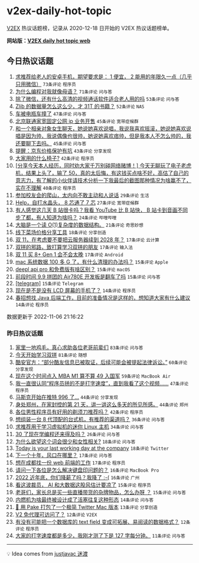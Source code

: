 # v2ex-daily-hot-topic

[V2EX](https://www.v2ex.com/) 热议话题榜，记录从 2020-12-18 日开始的 V2EX 热议话题榜单。

**网站版：[V2EX daily hot topic web](https://boojack.github.io/v2ex-daily-hot-topic-web/)**

## 今日热议话题

<!-- TODAY BEGIN -->

1. [求推荐给老人的安卓手机，期望要求是： 1 便宜， 2 能用的年限久一点（几乎只用微信）](https://www.v2ex.com/t/893017) `73条评论` `程序员`
1. [为什么编程对我就像母语？](https://www.v2ex.com/t/893058) `71条评论` `问与答`
1. [除了微信，还有什么高清的视频通话软件适合老人用的吗](https://www.v2ex.com/t/893045) `53条评论` `问与答`
1. [Zlib 的数据量怎么这么少，才 31T 的书籍？](https://www.v2ex.com/t/893105) `52条评论` `NAS`
1. [车被电瓶车撞了](https://www.v2ex.com/t/893155) `47条评论` `问与答`
1. [北京联通家宽固定公网 ip 业务开售](https://www.v2ex.com/t/893035) `45条评论` `宽带症候群`
1. [和一个相亲对象女生聊天，她说她喜欢说唱，我说我喜欢摇滚，她说她喜欢说唱是因为帅，我说偶像也很帅，她说她喜欢痞帅，但是我本人不怎么帅的，我还要聊下去吗。](https://www.v2ex.com/t/893100) `45条评论` `问与答`
1. [提醒：京东价格保护有坑](https://www.v2ex.com/t/893050) `43条评论` `分享发现`
1. [大家用的什么椅子?](https://www.v2ex.com/t/893130) `42条评论` `程序员`
1. [[分享今天本人经历，同时劝大家千万别碰网络赌博！] 今天无聊玩了电子老虎机，结果上头了，输了 50，真的太后悔，有这钱买点啥不好，高估了自己的意志力，有了解的小伙伴请技术分析一下我最后的截图那种情况为啥赢不了，实在不理解](https://www.v2ex.com/t/893139) `40条评论` `程序员`
1. [参加校友会的爬山，太内向不敢主动和人说话](https://www.v2ex.com/t/893059) `29条评论` `生活`
1. [Help，自打水晶头， 8 芯通了 7 芯](https://www.v2ex.com/t/893133) `27条评论` `宽带症候群`
1. [有人感觉这几天 B 站很卡吗？我看 YouTube 比 B 站快， B 站卡到音画不同步了都，有人知道为啥吗？](https://www.v2ex.com/t/893068) `24条评论` `哔哩哔哩`
1. [大脑是一个读 O(1)复杂度的数据结构。](https://www.v2ex.com/t/893146) `21条评论` `奇思妙想`
1. [线下菜场价格分享工具](https://www.v2ex.com/t/893099) `18条评论` `分享创造`
1. [双 11，在考虑要不要把云服务器续到 2028 年？](https://www.v2ex.com/t/893144) `17条评论` `云计算`
1. [双拼的邪路，致打算学习双拼的朋友](https://www.v2ex.com/t/893088) `17条评论` `输入法`
1. [双 11 买 8+ Gen 1 会不会太晚](https://www.v2ex.com/t/893037) `17条评论` `Android`
1. [mac 系统数据 100 多 G 了，有什么清理的办法吗？](https://www.v2ex.com/t/893091) `15条评论` `Apple`
1. [deepl api pro 和免费版有啥区别？](https://www.v2ex.com/t/893077) `15条评论` `macOS`
1. [前段时间 9.9 拼团的 Air780E 开发板是翻车了吗](https://www.v2ex.com/t/893065) `15条评论` `问与答`
1. [[telegram]](https://www.v2ex.com/t/893030) `15条评论` `Telegram`
1. [现在是不是没有 LCD 屏幕的手机了？](https://www.v2ex.com/t/893160) `14条评论` `程序员`
1. [春招想找 Java 后端工作，目前的准备情况是这样的，想知道大家有什么建议](https://www.v2ex.com/t/893127) `14条评论` `程序员`

数据更新于 2022-11-06 21:16:22

<!-- TODAY END -->

### 昨日热议话题

<!-- YESTERDAY BEGIN -->

1. [家里一地鸡毛，真心求助各位老哥前辈们](https://www.v2ex.com/t/892932) `83条评论` `问与答`
1. [今天开始学习双拼](https://www.v2ex.com/t/892873) `81条评论` `随想`
1. [酷安官方：“部分酷友信息已被取证，后续可能会被提起法律诉讼。”](https://www.v2ex.com/t/892874) `60条评论` `分享发现`
1. [现在这个时间点入 MBA M1 算不算 49 入国军](https://www.v2ex.com/t/892864) `59条评论` `MacBook Air`
1. [我一直很认同“程序员拼的不是打字速度”，直到我看了这个视频……](https://www.v2ex.com/t/892973) `47条评论` `程序员`
1. [马斯克开始在推特 996 了…](https://www.v2ex.com/t/892844) `44条评论` `分享发现`
1. [身处郑州，在家封控的第 21 天，讲一讲这么多天的所见所感。](https://www.v2ex.com/t/892933) `44条评论` `郑州`
1. [各位男性程序员有好用的剃须刀推荐吗？](https://www.v2ex.com/t/892964) `42条评论` `程序员`
1. [想组装一台 8 代顶配的台式机，有推荐的渠道吗？](https://www.v2ex.com/t/892870) `36条评论` `问与答`
1. [求推荐用于学习虚拟机的迷你 Linux 主机](https://www.v2ex.com/t/892858) `34条评论` `问与答`
1. [30 了现在学编程还来得及吗？](https://www.v2ex.com/t/892970) `26条评论` `问与答`
1. [为什么欲望这个词会很少和女性相关?](https://www.v2ex.com/t/892992) `18条评论` `问与答`
1. [Today is your last working day at the company](https://www.v2ex.com/t/892836) `18条评论` `Twitter`
1. [下一个十年，风口在哪里？](https://www.v2ex.com/t/892953) `17条评论` `问与答`
1. [想在成都找一份 web 前端的工作](https://www.v2ex.com/t/892878) `17条评论` `程序员`
1. [请问一下各位是怎么解决键盘印问题的？](https://www.v2ex.com/t/892929) `16条评论` `MacBook Pro`
1. [2022 近年底，你们降薪了吗？我降了 :-(](https://www.v2ex.com/t/892882) `16条评论` `广州`
1. [看这波裁员， AI 和大数据这股风估计要凉了](https://www.v2ex.com/t/892927) `15条评论` `程序员`
1. [老哥们，家长总是买一些直播带货的杂牌物品，怎么办呀 ？](https://www.v2ex.com/t/892875) `15条评论` `问与答`
1. [内燃机为啥最终被设计成了活塞往复这种形态](https://www.v2ex.com/t/892896) `14条评论` `问与答`
1. [🎉 用 Pake 打包了一个极简 Twitter Mac 版本](https://www.v2ex.com/t/892840) `13条评论` `分享创造`
1. [V2 免代理可访问了？](https://www.v2ex.com/t/892860) `12条评论` `V2EX`
1. [有没有可能把一个数据库的 text field 变成可拓展、易阅读的数据格式？](https://www.v2ex.com/t/892842) `12条评论` `程序员`
1. [大家的打字速度都是多少，我刚才测了下是 127 字每分钟。](https://www.v2ex.com/t/892996) `11条评论` `问与答`

<!-- YESTERDAY END -->

---

💡 Idea comes from [justjavac 迷渡](https://github.com/justjavac/)
